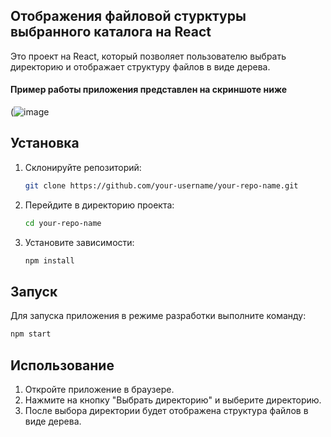 
## Отображения файловой стурктуры выбранного каталога на React
Это проект на React, который позволяет пользователю выбрать директорию и отображает структуру файлов в виде дерева.
#### Пример работы приложения представлен на скриншоте ниже
(![image](https://github.com/EnigmaDev3/treeview_directory/assets/108724265/c2039f6f-7c9d-4cee-95d7-c40ee863316c)

## Установка

1. Склонируйте репозиторий:

   ```bash
   git clone https://github.com/your-username/your-repo-name.git
   ```

2. Перейдите в директорию проекта:

   ```bash
   cd your-repo-name
   ```

3. Установите зависимости:

   ```bash
   npm install
   ```

## Запуск

Для запуска приложения в режиме разработки выполните команду:

```bash
npm start
```
## Использование

1. Откройте приложение в браузере.
2. Нажмите на кнопку "Выбрать директорию" и выберите директорию.
3. После выбора директории будет отображена структура файлов в виде дерева.


